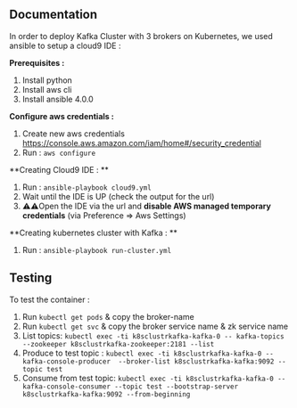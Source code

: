 
## Documentation

In order to deploy Kafka Cluster with 3 brokers on Kubernetes, we used ansible to setup a cloud9 IDE :

**Prerequisites :**
 1. Install python
 2. Install aws cli
 3. Install ansible 4.0.0

**Configure aws credentials :**
 1. Create new aws credentials https://console.aws.amazon.com/iam/home#/security_credential
 2. Run : `aws configure`

**Creating Cloud9 IDE : **
 1. Run : `ansible-playbook cloud9.yml`
 2. Wait until the IDE is UP (check the output for the url)
 3. ⚠️⚠️Open the IDE via the url and **disable AWS  managed temporary credentials**  (via Preference => Aws Settings)

**Creating kubernetes cluster with Kafka : **
 1. Run : `ansible-playbook run-cluster.yml`


## Testing

To test the container :

 1. Run `kubectl get pods` & copy the broker-name
 2. Run `kubectl get svc` & copy the broker service name & zk service name
 3. List topics: `kubectl exec -ti k8sclustrkafka-kafka-0 -- kafka-topics --zookeeper k8sclustrkafka-zookeeper:2181 --list`
 4. Produce to test topic : `kubectl exec -ti k8sclustrkafka-kafka-0 -- kafka-console-producer  --broker-list k8sclustrkafka-kafka:9092 --topic test`
 5. Consume from test topic: `kubectl exec -ti k8sclustrkafka-kafka-0 -- kafka-console-consumer --topic test --bootstrap-server k8sclustrkafka-kafka:9092 --from-beginning`

